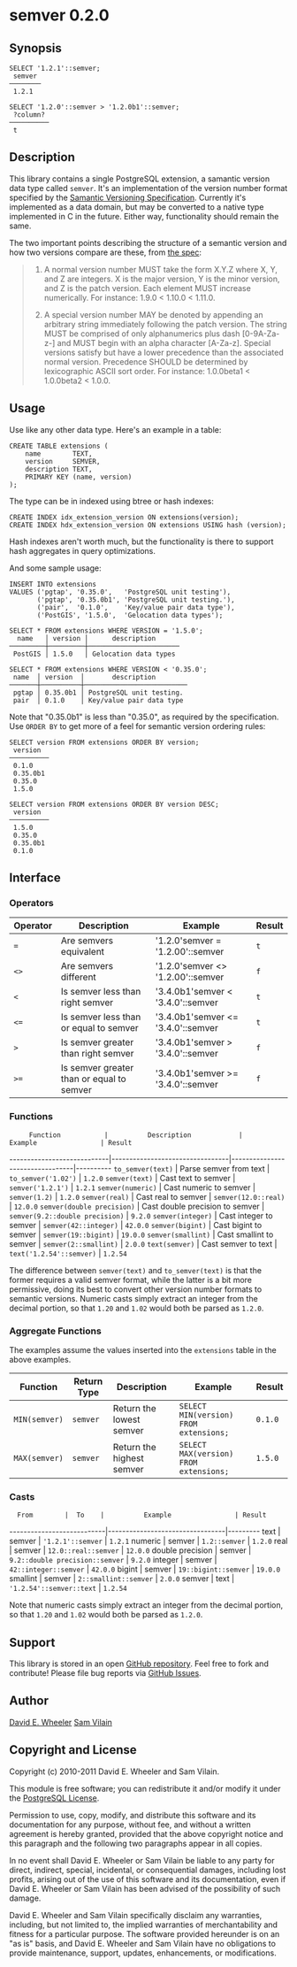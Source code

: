 semver 0.2.0
============

Synopsis
--------

    SELECT '1.2.1'::semver;
     semver    
    ────────
     1.2.1

    SELECT '1.2.0'::semver > '1.2.0b1'::semver;
     ?column?
    ──────────
     t
    
Description
-----------

This library contains a single PostgreSQL extension, a samantic version data
type called `semver`. It's an implementation of the version number format
specified by the [Samantic Versioning Specification](http://semver.org/).
Currently it's implemented as a data domain, but may be converted to a native
type implemented in C in the future. Either way, functionality should remain
the same.

The two important points describing the structure of a semantic version and
how two versions compare are these, from [the spec](http://semver.org/):

> 1. A normal version number MUST take the form X.Y.Z where X, Y, and
> Z are integers. X is the major version, Y is the minor version, and
> Z is the patch version. Each element MUST increase numerically. For
> instance: 1.9.0 < 1.10.0 < 1.11.0.
>
> 2. A special version number MAY be denoted by appending an arbitrary
> string immediately following the patch version. The string MUST
> be comprised of only alphanumerics plus dash [0-9A-Za-z-] and
> MUST begin with an alpha character [A-Za-z]. Special versions
> satisfy but have a lower precedence than the associated normal
> version. Precedence SHOULD be determined by lexicographic ASCII sort
> order. For instance: 1.0.0beta1 < 1.0.0beta2 < 1.0.0.

Usage
-----

Use like any other data type. Here's an example in a table:

    CREATE TABLE extensions (
        name        TEXT,
        version     SEMVER,
        description TEXT,
        PRIMARY KEY (name, version)
    );

The type can be in indexed using btree or hash indexes:

    CREATE INDEX idx_extension_version ON extensions(version);
    CREATE INDEX hdx_extension_version ON extensions USING hash (version);

Hash indexes aren't worth much, but the functionality is there to support hash
aggregates in query optimizations.

And some sample usage:

    INSERT INTO extensions
    VALUES ('pgtap', '0.35.0',   'PostgreSQL unit testing'),
           ('pgtap', '0.35.0b1', 'PostgreSQL unit testing.'),
           ('pair',  '0.1.0',    'Key/value pair data type'),
           ('PostGIS', '1.5.0',  'Gelocation data types');

    SELECT * FROM extensions WHERE VERSION = '1.5.0';
      name   │ version │      description      
    ─────────┼─────────┼───────────────────────
     PostGIS │ 1.5.0   │ Gelocation data types

    SELECT * FROM extensions WHERE VERSION < '0.35.0';
     name  │ version  │       description        
    ───────┼──────────┼──────────────────────────
     pgtap │ 0.35.0b1 │ PostgreSQL unit testing.
     pair  │ 0.1.0    │ Key/value pair data type
    
Note that "0.35.0b1" is less than "0.35.0", as required by the specification.
Use `ORDER BY` to get more of a feel for semantic version ordering rules:

    SELECT version FROM extensions ORDER BY version;
     version  
    ──────────
     0.1.0
     0.35.0b1
     0.35.0
     1.5.0

    SELECT version FROM extensions ORDER BY version DESC;
     version  
    ──────────
     1.5.0
     0.35.0
     0.35.0b1
     0.1.0

Interface
---------

### Operators ###

 Operator |             Description                   | Example                            | Result
----------|-------------------------------------------|------------------------------------|--------
 `=`      | Are semvers equivalent                    | '1.2.0'semver = '1.2.00'::semver   | `t`
 `<>`     | Are semvers different                     | '1.2.0'semver <> '1.2.00'::semver  | `f`
 `<`      | Is semver less than right semver          | '3.4.0b1'semver < '3.4.0'::semver  | `t`
 `<=`     | Is semver less than or equal to semver    | '3.4.0b1'semver <= '3.4.0'::semver | `t`
 `>`      | Is semver greater than right semver       | '3.4.0b1'semver > '3.4.0'::semver  | `f`
 `>=`     | Is semver greater than or equal to semver | '3.4.0b1'semver >= '3.4.0'::semver | `f`

### Functions ###

         Function           |          Description            |          Example                | Result
----------------------------|---------------------------------|---------------------------------|----------
 `to_semver(text)`          | Parse semver from text          | `to_semver('1.02')`             | `1.2.0`
 `semver(text)`             | Cast text to semver             | `semver('1.2.1')`               | `1.2.1`
 `semver(numeric)`          | Cast numeric to semver          | `semver(1.2)`                   | `1.2.0`
 `semver(real)`             | Cast real to semver             | `semver(12.0::real)`            | `12.0.0`
 `semver(double precision)` | Cast double precision to semver | `semver(9.2::double precision)` | `9.2.0`
 `semver(integer)`          | Cast integer to semver          | `semver(42::integer)`           | `42.0.0`
 `semver(bigint)`           | Cast bigint to semver           | `semver(19::bigint)`            | `19.0.0`
 `semver(smallint)`         | Cast smallint to semver         | `semver(2::smallint)`           | `2.0.0`
 `text(semver)`             | Cast semver to text             | `text('1.2.54'::semver)`        | `1.2.54`

The difference between `semver(text)` and `to_semver(text)` is that the former
requires a valid semver format, while the latter is a bit more permissive,
doing its best to convert other version number formats to semantic versions.
Numeric casts simply extract an integer from the decimal portion, so that
`1.20` and `1.02` would both be parsed as `1.2.0`.

### Aggregate Functions ###

The examples assume the values inserted into the `extensions` table in the above examples.

   Function    | Return Type |        Description        |               Example                  | Result
---------------|-------------|---------------------------|----------------------------------------|--------
 `MIN(semver)` |  `semver`   | Return the lowest semver  | `SELECT MIN(version) FROM extensions;` | `0.1.0`
 `MAX(semver)` |  `semver`   | Return the highest semver | `SELECT MAX(version) FROM extensions;` | `1.5.0`

### Casts ###

      From        |  To    |          Example                | Result
---------------------------|---------------------------------|---------
 text             | semver | `'1.2.1'::semver`               | `1.2.1`
 numeric          | semver | `1.2::semver`                   | `1.2.0`
 real             | semver | `12.0::real::semver`            | `12.0.0`
 double precision | semver | `9.2::double precision::semver` | `9.2.0`
 integer          | semver | `42::integer::semver`           | `42.0.0`
 bigint           | semver | `19::bigint::semver`            | `19.0.0`
 smallint         | semver | `2::smallint::semver`           | `2.0.0`
 semver           | text   | `'1.2.54'::semver::text`        | `1.2.54`

Note that numeric casts simply extract an integer from the decimal portion, so that
`1.20` and `1.02` would both be parsed as `1.2.0`.

Support
-------

This library is stored in an open [GitHub
repository](http://github.com/theory/pg-semver). Feel free to fork and
contribute! Please file bug reports via [GitHub
Issues](http://github.com/theory/pg-semver/issues/).

Author
------

[David E. Wheeler](http://www.justatheory.com/)
[Sam Vilain](http://sam.vilain.net/)

Copyright and License
---------------------

Copyright (c) 2010-2011 David E. Wheeler and Sam Vilain.

This module is free software; you can redistribute it and/or modify it under
the [PostgreSQL License](http://www.opensource.org/licenses/postgresql).

Permission to use, copy, modify, and distribute this software and its
documentation for any purpose, without fee, and without a written agreement is
hereby granted, provided that the above copyright notice and this paragraph
and the following two paragraphs appear in all copies.

In no event shall David E. Wheeler or Sam Vilain be liable to any party for
direct, indirect, special, incidental, or consequential damages, including
lost profits, arising out of the use of this software and its documentation,
even if David E. Wheeler or Sam Vilain has been advised of the possibility of
such damage.

David E. Wheeler and Sam Vilain specifically disclaim any warranties,
including, but not limited to, the implied warranties of merchantability and
fitness for a particular purpose. The software provided hereunder is on an "as
is" basis, and David E. Wheeler and Sam Vilain have no obligations to provide
maintenance, support, updates, enhancements, or modifications.
